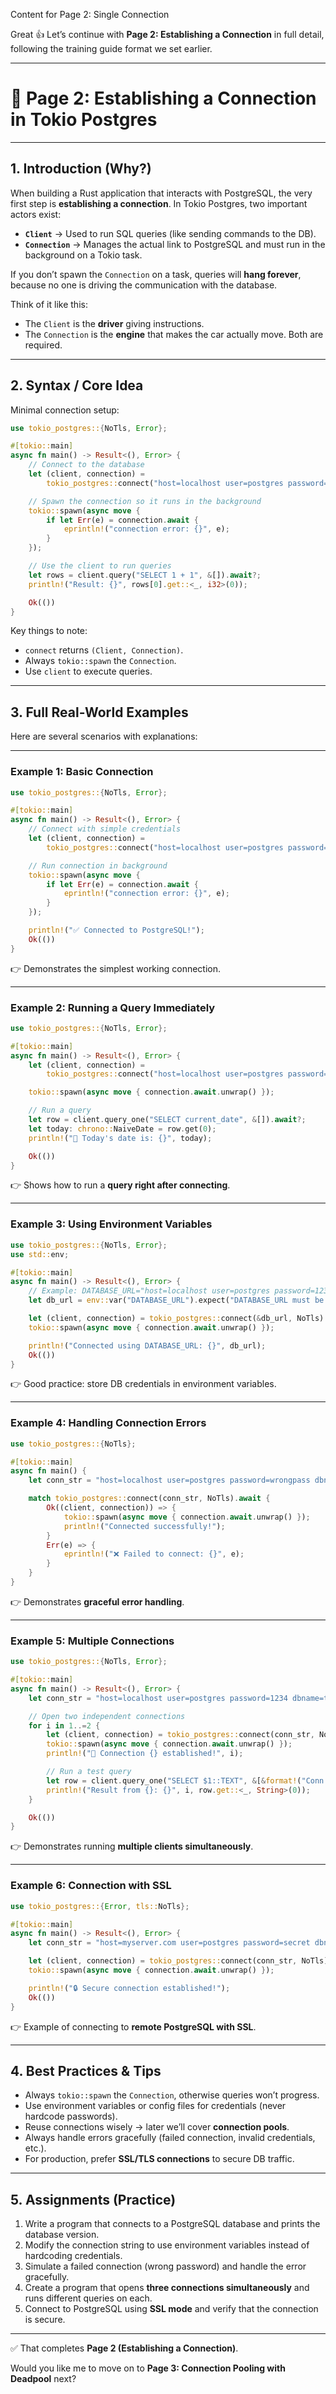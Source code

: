 Content for Page 2: Single Connection


Great 👍 Let’s continue with **Page 2: Establishing a Connection** in full detail, following the training guide format we set earlier.

---

# 📘 Page 2: Establishing a Connection in Tokio Postgres

---

## 1. Introduction (Why?)

When building a Rust application that interacts with PostgreSQL, the very first step is **establishing a connection**.
In Tokio Postgres, two important actors exist:

* **`Client`** → Used to run SQL queries (like sending commands to the DB).
* **`Connection`** → Manages the actual link to PostgreSQL and must run in the background on a Tokio task.

If you don’t spawn the `Connection` on a task, queries will **hang forever**, because no one is driving the communication with the database.

Think of it like this:

* The `Client` is the **driver** giving instructions.
* The `Connection` is the **engine** that makes the car actually move. Both are required.

---

## 2. Syntax / Core Idea

Minimal connection setup:

```rust
use tokio_postgres::{NoTls, Error};

#[tokio::main]
async fn main() -> Result<(), Error> {
    // Connect to the database
    let (client, connection) =
        tokio_postgres::connect("host=localhost user=postgres password=postgres dbname=mydb", NoTls).await?;

    // Spawn the connection so it runs in the background
    tokio::spawn(async move {
        if let Err(e) = connection.await {
            eprintln!("connection error: {}", e);
        }
    });

    // Use the client to run queries
    let rows = client.query("SELECT 1 + 1", &[]).await?;
    println!("Result: {}", rows[0].get::<_, i32>(0));

    Ok(())
}
```

Key things to note:

* `connect` returns `(Client, Connection)`.
* Always `tokio::spawn` the `Connection`.
* Use `client` to execute queries.

---

## 3. Full Real-World Examples

Here are several scenarios with explanations:

---

### Example 1: Basic Connection

```rust
use tokio_postgres::{NoTls, Error};

#[tokio::main]
async fn main() -> Result<(), Error> {
    // Connect with simple credentials
    let (client, connection) =
        tokio_postgres::connect("host=localhost user=postgres password=1234 dbname=testdb", NoTls).await?;

    // Run connection in background
    tokio::spawn(async move {
        if let Err(e) = connection.await {
            eprintln!("connection error: {}", e);
        }
    });

    println!("✅ Connected to PostgreSQL!");
    Ok(())
}
```

👉 Demonstrates the simplest working connection.

---

### Example 2: Running a Query Immediately

```rust
use tokio_postgres::{NoTls, Error};

#[tokio::main]
async fn main() -> Result<(), Error> {
    let (client, connection) =
        tokio_postgres::connect("host=localhost user=postgres password=1234 dbname=testdb", NoTls).await?;

    tokio::spawn(async move { connection.await.unwrap() });

    // Run a query
    let row = client.query_one("SELECT current_date", &[]).await?;
    let today: chrono::NaiveDate = row.get(0);
    println!("📅 Today's date is: {}", today);

    Ok(())
}
```

👉 Shows how to run a **query right after connecting**.

---

### Example 3: Using Environment Variables

```rust
use tokio_postgres::{NoTls, Error};
use std::env;

#[tokio::main]
async fn main() -> Result<(), Error> {
    // Example: DATABASE_URL="host=localhost user=postgres password=1234 dbname=testdb"
    let db_url = env::var("DATABASE_URL").expect("DATABASE_URL must be set");

    let (client, connection) = tokio_postgres::connect(&db_url, NoTls).await?;
    tokio::spawn(async move { connection.await.unwrap() });

    println!("Connected using DATABASE_URL: {}", db_url);
    Ok(())
}
```

👉 Good practice: store DB credentials in environment variables.

---

### Example 4: Handling Connection Errors

```rust
use tokio_postgres::{NoTls};

#[tokio::main]
async fn main() {
    let conn_str = "host=localhost user=postgres password=wrongpass dbname=testdb";

    match tokio_postgres::connect(conn_str, NoTls).await {
        Ok((client, connection)) => {
            tokio::spawn(async move { connection.await.unwrap() });
            println!("Connected successfully!");
        }
        Err(e) => {
            eprintln!("❌ Failed to connect: {}", e);
        }
    }
}
```

👉 Demonstrates **graceful error handling**.

---

### Example 5: Multiple Connections

```rust
use tokio_postgres::{NoTls, Error};

#[tokio::main]
async fn main() -> Result<(), Error> {
    let conn_str = "host=localhost user=postgres password=1234 dbname=testdb";

    // Open two independent connections
    for i in 1..=2 {
        let (client, connection) = tokio_postgres::connect(conn_str, NoTls).await?;
        tokio::spawn(async move { connection.await.unwrap() });
        println!("🔌 Connection {} established!", i);

        // Run a test query
        let row = client.query_one("SELECT $1::TEXT", &[&format!("Conn {}", i)]).await?;
        println!("Result from {}: {}", i, row.get::<_, String>(0));
    }

    Ok(())
}
```

👉 Demonstrates running **multiple clients simultaneously**.

---

### Example 6: Connection with SSL

```rust
use tokio_postgres::{Error, tls::NoTls};

#[tokio::main]
async fn main() -> Result<(), Error> {
    let conn_str = "host=myserver.com user=postgres password=secret dbname=securedb sslmode=require";

    let (client, connection) = tokio_postgres::connect(conn_str, NoTls).await?;
    tokio::spawn(async move { connection.await.unwrap() });

    println!("🔒 Secure connection established!");
    Ok(())
}
```

👉 Example of connecting to **remote PostgreSQL with SSL**.

---

## 4. Best Practices & Tips

* Always `tokio::spawn` the `Connection`, otherwise queries won’t progress.
* Use environment variables or config files for credentials (never hardcode passwords).
* Reuse connections wisely → later we’ll cover **connection pools**.
* Always handle errors gracefully (failed connection, invalid credentials, etc.).
* For production, prefer **SSL/TLS connections** to secure DB traffic.

---

## 5. Assignments (Practice)

1. Write a program that connects to a PostgreSQL database and prints the database version.
2. Modify the connection string to use environment variables instead of hardcoding credentials.
3. Simulate a failed connection (wrong password) and handle the error gracefully.
4. Create a program that opens **three connections simultaneously** and runs different queries on each.
5. Connect to PostgreSQL using **SSL mode** and verify that the connection is secure.

---

✅ That completes **Page 2 (Establishing a Connection)**.

Would you like me to move on to **Page 3: Connection Pooling with Deadpool** next?
